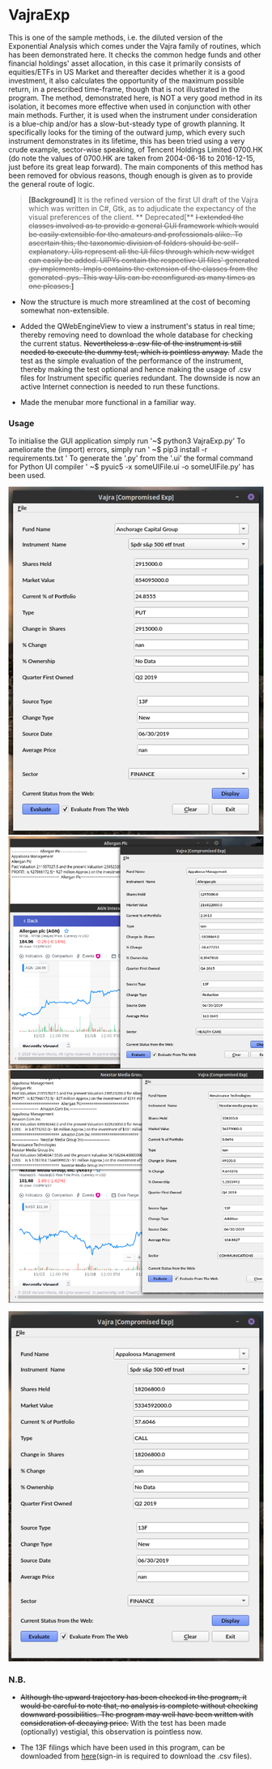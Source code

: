  



# VajraExp
        
This is one of the sample methods, i.e. the diluted version of the Exponential Analysis which comes under the Vajra family of routines, which has been demonstrated here. It checks the common hedge funds and other financial holdings' asset allocation, in this case it primarily consists of equities/ETFs in US Market and thereafter decides whether it is a good investment, it also calculates the opportunity of the maximum possible return, in a prescribed time-frame, though that is not illustrated in the program. The method, demonstrated here, is NOT a very good method in its isolation, it becomes more effective when used in conjunction with other main methods. Further, it is used when the instrument under consideration is a blue-chip and/or has a slow-but-steady type of growth planning. It specifically looks for the timing of the outward jump, which every such instrument demonstrates in its lifetime, this has been tried using a very crude example, sector-wise speaking, of Tencent Holdings Limited 0700.HK (do note the values of 0700.HK are taken from 2004-06-16 to 2016-12-15, just before its great leap forward). The main components of this method has been removed for obvious reasons, though enough is given as to provide the general route of logic.


>**[Background]**
It is the refined version of the first UI draft of the Vajra which was written in C#, Gtk, as to adjudicate the expectancy of the visual preferences of the client. ** Deprecated[** ~~I extended the classes involved as to provide a general GUI framework which would be easily extensible for the amateurs and professionals alike. To ascertain this, the taxonomic division of folders should be self-explanatory. UIs represent all the UI files through which new widget can easily be added. UIPYs contain the respective UI files' generated .py implements. Impls contains the extension of the classes from the generated .pys. This way UIs can be reconfigured as many times as one pleases.~~**]**

- Now the structure is much more streamlined at the cost of becoming somewhat non-extensible.

- Added the QWebEngineView to view a instrument's status in real time; thereby removing need to download the whole database for checking the current status. ~~Nevertheless a .csv file of the instrument is still needed to execute the dummy test, which is pointless anyway.~~ Made the test as the simple evaluation of the performance of the instrument, thereby making the test optional and hence making the usage of .csv files for Instrument specific queries redundant. The downside is now an active Internet connection is needed to run these functions.

- Made the menubar more functional in a familiar way.

### Usage

To initialise the GUI application simply run '~$ python3 VajraExp.py'
To ameliorate the (import) errors, simply run ' ~$ pip3 install -r requirements.txt '
To generate the '.py' from the '.ui' the formal command for Python UI compiler ' ~$ pyuic5 -x someUIFile.ui -o someUIFile.py' has been used.

![alt text](images/Anchorage.png "Anchorage Capital Group")
![alt text](images/Allergan.png "Allergan Plc")
![alt text](images/Nexstar.png "Nexstar Media Group")

![alt text][logo]

[logo]: images/Appaloosa.png "Appaloosa Management"

### N.B.

* ~~Although the upward trajectory has been checked in the program, it would be careful to note that, no analysis is complete without checking downward possibilities. The program may well have been written with consideration of decaying price.~~ With the test has been made (optionally) vestigial, this observation is pointless now.

* The 13F filings which have been used in this program, can be downloaded from [here](https://whalewisdom.com)(sign-in is required to download the .csv files).
